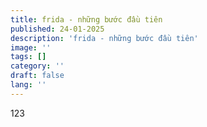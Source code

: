 ```yaml
---
title: frida - những bước đầu tiên
published: 24-01-2025
description: 'frida - những bước đầu tiên'
image: ''
tags: []
category: ''
draft: false 
lang: ''
---
```


123